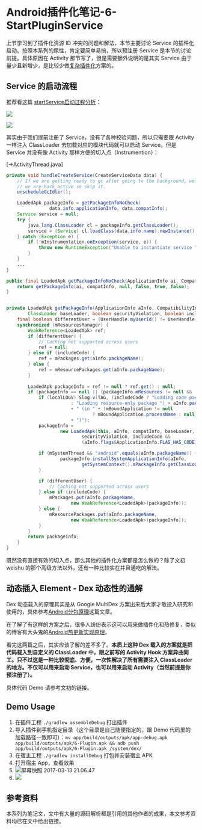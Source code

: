 # Android插件化笔记-6-StartPluginService

上节学习到了插件化资源 ID 冲突的问题和解法，本节主要讨论 Service 的插件化启动。按照本系列的尿性，肯定要简单易搞，所以预注册 Service 是本节的讨论前提。具体原因在 Activity 那节写了，但是需要额外说明的是其实 Service 由于量少且新增少，是比较少做[复杂插件化](http://weishu.me/2016/05/11/understand-plugin-framework-service/)方案的。

## Service 的启动流程

推荐看这篇 [startService启动过程分析](http://gityuan.com/2016/03/06/start-service/)：

![](http://gityuan.com/images/android-service/am/Seq_start_service.png)

![](http://gityuan.com/images/android-service/start_service/start_service_processes.jpg)

其实由于我们提前注册了 Service，没有了各种校验问题，所以只需要跟 Activity 一样注入 ClassLoader 去加载对应的模块代码就可以启动 Service。但是 Service 并没有像 Activity 那样方便的切入点（Instrumention）：


[->ActivityThread.java]

``` java
private void handleCreateService(CreateServiceData data) {
    // If we are getting ready to gc after going to the background, well
    // we are back active so skip it.
    unscheduleGcIdler();

    LoadedApk packageInfo = getPackageInfoNoCheck(
                data.info.applicationInfo, data.compatInfo);
    Service service = null;
    try {
        java.lang.ClassLoader cl = packageInfo.getClassLoader();
        service = (Service) cl.loadClass(data.info.name).newInstance();
    } catch (Exception e) {
        if (!mInstrumentation.onException(service, e)) {
            throw new RuntimeException("Unable to instantiate service " + data.info.name + ": " + e.toString(), e);
        }
    }
    ...
}

public final LoadedApk getPackageInfoNoCheck(ApplicationInfo ai, CompatibilityInfo compatInfo) {
    return getPackageInfo(ai, compatInfo, null, false, true, false);
}


private LoadedApk getPackageInfo(ApplicationInfo aInfo, CompatibilityInfo compatInfo, 
        ClassLoader baseLoader, boolean securityViolation, boolean includeCode, boolean registerPackage) {
    final boolean differentUser = (UserHandle.myUserId() != UserHandle.getUserId(aInfo.uid));
    synchronized (mResourcesManager) {
        WeakReference<LoadedApk> ref;
        if (differentUser) {
            // Caching not supported across users
            ref = null;
        } else if (includeCode) {
            ref = mPackages.get(aInfo.packageName);
        } else {
            ref = mResourcePackages.get(aInfo.packageName);
        }
        
        LoadedApk packageInfo = ref != null ? ref.get() : null;
        if (packageInfo == null || (packageInfo.mResources != null && !packageInfo.mResources.getAssets().isUpToDate())) {
            if (localLOGV) Slog.v(TAG, (includeCode ? "Loading code package "
                        : "Loading resource-only package ") + aInfo.packageName
                        + " (in " + (mBoundApplication != null
                                ? mBoundApplication.processName : null)
                        + ")");
            packageInfo =
                    new LoadedApk(this, aInfo, compatInfo, baseLoader,
                            securityViolation, includeCode &&
                            (aInfo.flags&ApplicationInfo.FLAG_HAS_CODE) != 0, registerPackage);

            if (mSystemThread && "android".equals(aInfo.packageName)) {
                    packageInfo.installSystemApplicationInfo(aInfo,
                            getSystemContext().mPackageInfo.getClassLoader());
            }

            if (differentUser) {
                // Caching not supported across users
            } else if (includeCode) {
                mPackages.put(aInfo.packageName,
                        new WeakReference<LoadedApk>(packageInfo));
            } else {
                mResourcePackages.put(aInfo.packageName,
                        new WeakReference<LoadedApk>(packageInfo));
            }
        }
        return packageInfo;
    }
}
```

既然没有直接有效的切入点，那么其他的插件化方案都是怎么做的？除了文初 weishu 的那个高级方法以外，还有一种比较实在并且通吃的解法。

## 动态插入 Element - Dex 动态性的通解

Dex 动态载入的原理其实是从 Google MultiDex 方案出来后大家才敢投入研究和使用的，具体参考[Android分包原理](http://souly.cn/%E6%8A%80%E6%9C%AF%E5%8D%9A%E6%96%87/2016/02/25/android%E5%88%86%E5%8C%85%E5%8E%9F%E7%90%86/)这篇文章。

在了解了有这样的方案之后，很多人纷纷表示这可以用来做插件化和热修复，类似的博客有大头鬼的[Android热更新实现原理](http://blog.csdn.net/lzyzsd/article/details/49843581)。

看完这两篇之后，其实应该了解的差不多了。**本质上这种 Dex 载入的方案就是把代码载入到自定义的 ClassLoader 中，跟之前写的 Activity Hook 方案异曲同工。只不过这是一种比较彻底、方便，一次性解决了所有需要注入 ClassLoader 的地方。不仅可以用来启动 Service，也可以用来启动 Activity（当然前提是你预注册了）。**

具体代码 Demo 请参考文初的链接。
## Demo Usage

1. 在插件工程 `./gradlew assembleDebug` 打出插件
2. 导入插件到手机指定目录（这个目录是自己随便指定的，跟 Demo 代码里的加载路径一致即可）：`mv app/build/outputs/apk/app-debug.apk app/build/outputs/apk/6-Plugin.apk && adb push app/build/outputs/apk/6-Plugin.apk /system/dex/`
3. 在宿主工程 `./gradlew installDebug` 打包并安装宿主 APK
4. 打开宿主 App，查看效果
5. ![屏幕快照 2017-03-13 21.06.47](http://engineering-blog-2bab.qiniudn.com/%E5%B1%8F%E5%B9%95%E5%BF%AB%E7%85%A7%202017-03-13%2021.06.47.png)
6. ![](http://engineering-blog-2bab.qiniudn.com/dexElement.gif)




## 参考资料

本系列为笔记文，文中有大量的源码解析都是引用的其他作者的成果，本文参考资料均已在文中给出链接。

